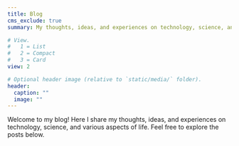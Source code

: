 ```yaml
---
title: Blog
cms_exclude: true
summary: My thoughts, ideas, and experiences on technology, science, and life

# View.
#   1 = List
#   2 = Compact
#   3 = Card
view: 2

# Optional header image (relative to `static/media/` folder).
header:
  caption: ""
  image: ""
---
```


Welcome to my blog! Here I share my thoughts, ideas, and experiences on technology, science, and various aspects of life. Feel free to explore the posts below.
